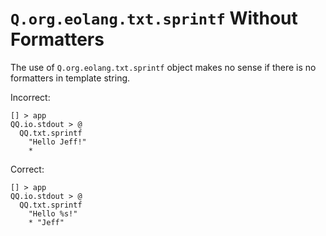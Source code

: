 # `Q.org.eolang.txt.sprintf` Without Formatters

The use of `Q.org.eolang.txt.sprintf` object makes no sense if there is no
formatters in template string.

Incorrect:

```eo
[] > app
QQ.io.stdout > @
  QQ.txt.sprintf
    "Hello Jeff!"
    *
```

Correct:

```eo
[] > app
QQ.io.stdout > @
  QQ.txt.sprintf
    "Hello %s!"
    * "Jeff"
```
